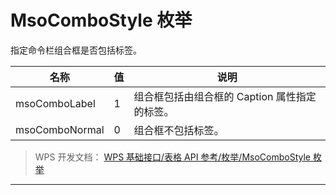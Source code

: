 # MsoComboStyle 枚举

指定命令栏组合框是否包括标签。

| 名称           | 值  | 说明                                          |
|----------------|-----|-----------------------------------------------|
| msoComboLabel  | 1   | 组合框包括由组合框的 Caption 属性指定的标签。 |
| msoComboNormal | 0   | 组合框不包括标签。                            |

> WPS 开发文档： [WPS 基础接口/表格 API 参考/枚举/MsoComboStyle 枚举](https://qn.cache.wpscdn.cn/encs/doc/office_v19/topics/WPS%20%E5%9F%BA%E7%A1%80%E6%8E%A5%E5%8F%A3/%E8%A1%A8%E6%A0%BC%20API%20%E5%8F%82%E8%80%83/%E6%9E%9A%E4%B8%BE/MsoComboStyle%20%E6%9E%9A%E4%B8%BE.html)

------------------------------------------------------------------------
